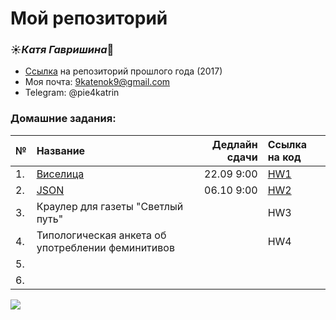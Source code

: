 # Мой репозиторий 
### :sunny:*Катя Гавришина*:crescent_moon:
+ [Ссылка](https://github.com/kategavrishina/homework4prog) на репозиторий прошлого года (2017)
+ Моя почта: 9katenok9@gmail.com
+ Telegram: @pie4katrin


### **Домашние задания:**

№|Название|Дедлайн сдачи|Ссылка на код
---|:---|---:|:---
1.|[Виселица](https://github.com/ancatmara/learnpython2018/blob/master/Homeworks/HW1.md)|22.09 9:00|[HW1](https://github.com/kategavrishina/hw4prog2018/tree/master/HW1)
2.|[JSON](https://github.com/ancatmara/learnpython2018/blob/master/Homeworks/HW2.md)|06.10 9:00|[HW2](https://github.com/kategavrishina/hw4prog2018/blob/master/HW2/homework2.ipynb)
3.|Краулер для газеты "Светлый путь"||HW3
4.|Типологическая анкета об употреблении феминитивов||HW4
5.|||
6.|||

![](https://pp.userapi.com/c837334/v837334222/5b0b9/BpYXQ9QHr1Q.jpg)

